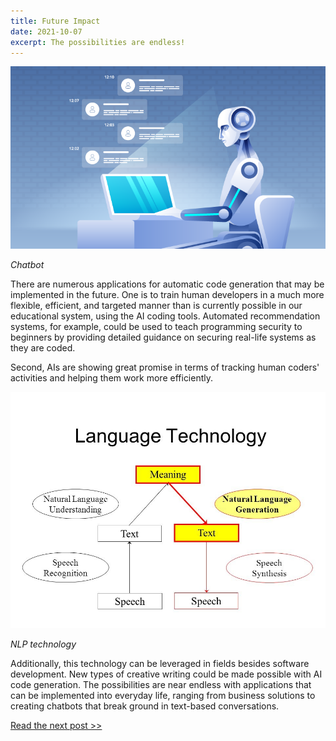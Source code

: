 ```yaml
---
title: Future Impact
date: 2021-10-07
excerpt: The possibilities are endless!
---
```


![chatbot](/img/chatbot.png)

_Chatbot_

There are numerous applications for automatic code generation that may be implemented in the future. One is to train human developers in a much more flexible, efficient, and targeted manner than is currently possible in our educational system, using the AI coding tools. Automated recommendation systems, for example, could be used to teach programming security to beginners by providing detailed guidance on securing real-life systems as they are coded.

Second, AIs are showing great promise in terms of tracking human coders' activities and helping them work more efficiently.

![nlp tech](/img/nlp-tech.png)

_NLP technology_

Additionally, this technology can be leveraged in fields besides software development. New types of creative writing could be made possible with AI code generation. The possibilities are near endless with applications that can be implemented into everyday life, ranging from business solutions to creating chatbots that break ground in text-based conversations.

[Read the next post >>](limitations)
